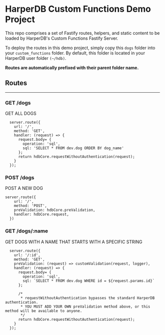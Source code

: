 # HarperDB Custom Functions Demo Project

This repo comprises a set of Fastify routes, helpers, and static content to be loaded by HarperDB's Custom Functions Fastify Server.

To deploy the routes in this demo project, simply copy this `dogs` folder into your `custom_functions` folder. By default, this folder is located in your HarperDB user folder `(~/hdb)`.

**Routes are automatically prefixed with their parent folder name.**

## Routes

---

### GET /dogs

GET ALL DOGS

```
  server.route({
    url: '/',
    method: 'GET',
    handler: (request) => {
      request.body= {
        operation: 'sql',
        sql: 'SELECT * FROM dev.dog ORDER BY dog_name'
      };
      return hdbCore.requestWithoutAuthentication(request);
    }
  });
```

### POST /dogs

POST A NEW DOG

```
server.route({
    url: '/',
    method: 'POST',
    preValidation: hdbCore.preValidation,
    handler: hdbCore.request,
  })
```

### GET /dogs/:name

GET DOGS WITH A NAME THAT STARTS WITH A SPECIFIC STRING

```
  server.route({
    url: '/:id',
    method: 'GET',
    preValidation: (request) => customValidation(request, logger),
    handler: (request) => {
      request.body= {
        operation: 'sql',
        sql: `SELECT * FROM dev.dog WHERE id = ${request.params.id}`
      };

      /*
       * requestWithoutAuthentication bypasses the standard HarperDB authentication.
       * YOU MUST ADD YOUR OWN preValidation method above, or this method will be available to anyone.
       */
      return hdbCore.requestWithoutAuthentication(request);
    }
  });
```
